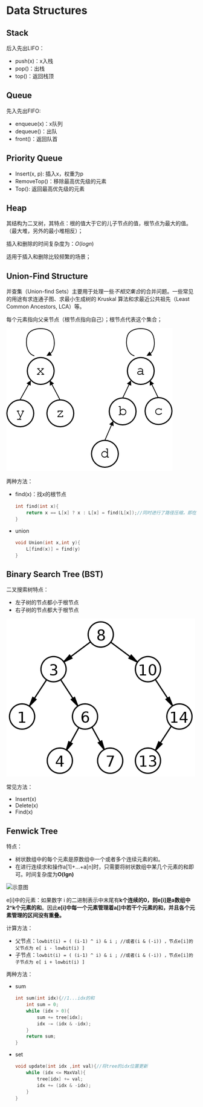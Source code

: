 # Data Structures

## Stack

后入先出LIFO：

* push(x)：x入栈
* pop()：出栈
* top()：返回栈顶

## Queue

先入先出FIFO:

- enqueue(x)：x队列
- dequeue()：出队
- front()：返回队首

## Priority Queue

*  Insert(x, p): 插入x，权重为p
* RemoveTop()：移除最高优先级的元素
* Top(): 返回最高优先级的元素

## Heap

其结构为二叉树，其特点：根的值大于它的儿子节点的值，根节点为最大的值。（最大堆，另外的最小堆相反）；

插入和删除的时间复杂度为：$O(log n)$

适用于插入和删除比较频繁的场景；

## Union-Find Structure

并查集（Union-find Sets）主要用于处理一些*不相交集合*的合并问题。一些常见的用途有求连通子图、求最小生成树的 Kruskal 算法和求最近公共祖先（Least Common Ancestors, LCA）等。

每个元素指向父亲节点（根节点指向自己）；根节点代表这个集合；

![1566524377289](assets/1566524377289.png)

两种方法：

* find(x)：找x的根节点

  ```c++
  int find(int x){
      return x == L[x] ? x : L[x] = find(L[x]);//同时进行了路径压缩，即在每次查找时，令查找路径上的每个节点都直接指向根节点
  }
  ```

* union

  ```c++
  void Union(int x,int y){
      L[find(x)] = find(y)
  }
  ```

## Binary Search Tree (BST)

二叉搜索树特点：

* 左子树的节点都小于根节点
* 右子树的节点都大于根节点

![1566607256058](assets/1566607256058.png)

常见方法：

* Insert(x)
* Delete(x)
* Find(x)

## Fenwick Tree

特点：

* 树状数组中的每个元素是原数组中一个或者多个连续元素的和。
* 在进行连续求和操作a[1]+…+a[n]时，只需要将树状数组中某几个元素的和即可。时间复杂度为**O(lgn)**

![示意图](assets/20151203101825625)

e[i]中的元素：如果数字 i 的二进制表示中末尾有**k个连续的0，则e[i]是a数组中2^k个元素的和**。因此**e[i]中每一个元素管理着a[]中若干个元素的和，并且各个元素管理的区间没有重叠。**

计算方法：

* 父节点：`lowbit(i) = ( (i-1) ^ i) & i ; //或者(i & (-i)) ，节点e[i]的父节点为 e[ i - lowbit(i) ]`
* 子节点：`lowbit(i) = ( (i-1) ^ i) & i ; //或者(i & (-i)) ，节点e[i]的子节点为 e[ i + lowbit(i) ]`

两种方法：

* sum

  ```c++
  int sum(int idx){//1...idx的和
      int sum = 0;
      while (idx > 0){
          sum += tree[idx];
          idx -= (idx & -idx);
      }
      return sum;
  }
  ```

* set

  ```c++
  void update(int idx ,int val){//将tree的idx位置更新
      while (idx <= MaxVal){
          tree[idx] += val;
          idx += (idx & -idx);
      }
  }
  ```

  